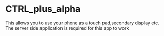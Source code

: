 # CTRL_plus_alpha

This allows you to use your phone as a touch pad,secondary display etc. The server side application is required for this app to work
